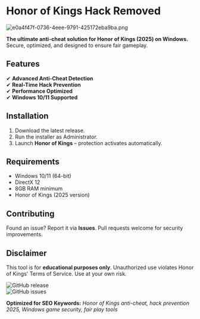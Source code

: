 # Honor of Kings Hack Removed

![e0a4f47f-0736-4eee-9791-425172eba9ba.png](https://i.postimg.cc/05LM1bYD/e0a4f47f-0736-4eee-9791-425172eba9ba.png)

**The ultimate anti-cheat solution for Honor of Kings (2025) on Windows.** Secure, optimized, and designed to ensure fair gameplay.

## Features

✔ **Advanced Anti-Cheat Detection**  
✔ **Real-Time Hack Prevention**  
✔ **Performance Optimized**  
✔ **Windows 10/11 Supported**  

## Installation

1. Download the latest release.
2. Run the installer as Administrator.
3. Launch **Honor of Kings** – protection activates automatically.

## Requirements

- Windows 10/11 (64-bit)  
- DirectX 12  
- 8GB RAM minimum  
- Honor of Kings (2025 version)  

## Contributing

Found an issue? Report it via **Issues**. Pull requests welcome for security improvements.

## Disclaimer

This tool is for **educational purposes only**. Unauthorized use violates Honor of Kings' Terms of Service. Use at your own risk.  

![GitHub release](https://img.shields.io/github/release-date/HonorOfKings-HackRemoved/HackRemoved?label=2025%20Release)  
![GitHub issues](https://img.shields.io/github/issues/HonorOfKings-HackRemoved/HackRemoved)  

**Optimized for SEO Keywords:** *Honor of Kings anti-cheat, hack prevention 2025, Windows game security, fair play tools*